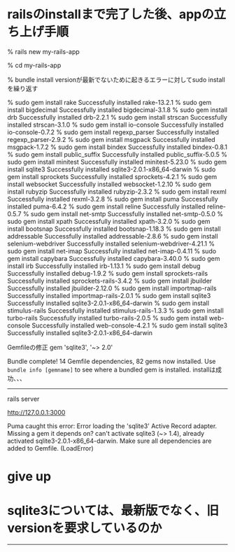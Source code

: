 
# railsのinstallまで完了した後、appの立ち上げ手順

% rails new my-rails-app

% cd my-rails-app

% bundle install 
versionが最新でないために起きるエラーに対してsudo installを繰り返す

% sudo gem install rake
Successfully installed rake-13.2.1
% sudo gem install bigdecimal
Successfully installed bigdecimal-3.1.8
% sudo gem install drb
Successfully installed drb-2.2.1
% sudo gem install strscan
Successfully installed strscan-3.1.0
% sudo gem install io-console 
Successfully installed io-console-0.7.2
% sudo gem install regexp_parser
Successfully installed regexp_parser-2.9.2
% sudo gem install msgpack
Successfully installed msgpack-1.7.2
% sudo gem install bindex
Successfully installed bindex-0.8.1
% sudo gem install public_suffix
Successfully installed public_suffix-5.0.5
% sudo gem install minitest
Successfully installed minitest-5.23.0
% sudo gem install sqlite3
Successfully installed sqlite3-2.0.1-x86_64-darwin
% sudo gem install sprockets
Successfully installed sprockets-4.2.1
% sudo gem install websocket
Successfully installed websocket-1.2.10
% sudo gem install rubyzip
Successfully installed rubyzip-2.3.2
% sudo gem install rexml
Successfully installed rexml-3.2.8
% sudo gem install puma
Successfully installed puma-6.4.2
% sudo gem install reline
Successfully installed reline-0.5.7
% sudo gem install net-smtp
Successfully installed net-smtp-0.5.0
% sudo gem install xpath
Successfully installed xpath-3.2.0
% sudo gem install bootsnap
Successfully installed bootsnap-1.18.3
% sudo gem install addressable
Successfully installed addressable-2.8.6
% sudo gem install selenium-webdriver
Successfully installed selenium-webdriver-4.21.1
% sudo gem install net-imap
Successfully installed net-imap-0.4.11
% sudo gem install capybara
Successfully installed capybara-3.40.0
% sudo gem install irb
Successfully installed irb-1.13.1
% sudo gem install debug
Successfully installed debug-1.9.2
% sudo gem install sprockets-rails
Successfully installed sprockets-rails-3.4.2
% sudo gem install jbuilder
Successfully installed jbuilder-2.12.0
% sudo gem install importmap-rails
Successfully installed importmap-rails-2.0.1
% sudo gem install sqlite3 
Successfully installed sqlite3-2.0.1-x86_64-darwin
% sudo gem install stimulus-rails 
Successfully installed stimulus-rails-1.3.3
% sudo gem install turbo-rails 
Successfully installed turbo-rails-2.0.5
% sudo gem install web-console
Successfully installed web-console-4.2.1
% sudo gem install sqlite3
Successfully installed sqlite3-2.0.1-x86_64-darwin

Gemfileの修正
gem 'sqlite3', '~> 2.0'

Bundle complete! 14 Gemfile dependencies, 82 gems now installed.
Use `bundle info [gemname]` to see where a bundled gem is installed.
installは成功、、、

----------------------------------------

rails server

http://127.0.0.1:3000

Puma caught this error: Error loading the 'sqlite3' Active Record adapter. Missing a gem it depends on? can't activate sqlite3 (~> 1.4), already activated sqlite3-2.0.1-x86_64-darwin. Make sure all dependencies are added to Gemfile. (LoadError)

# give up
# sqlite3については、最新版でなく、旧versionを要求しているのか

----------------------------------------
